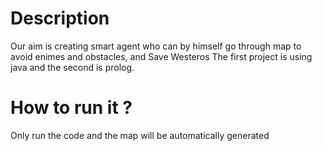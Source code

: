 # Description
Our aim is creating smart agent who can by himself go through map to avoid enimes and obstacles, and Save Westeros The first project is using java and the second is prolog. 
# How to run it ?
Only run the code and the map will be automatically generated
